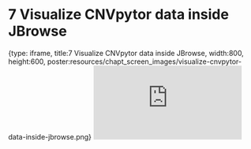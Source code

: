 # 7 Visualize CNVpytor data inside JBrowse
 
{type: iframe, title:7 Visualize CNVpytor data inside JBrowse, width:800, height:600, poster:resources/chapt_screen_images/visualize-cnvpytor-data-inside-jbrowse.png}
![](https://abyzovlab.github.io/CNVpytor-course//coursera/visualize-cnvpytor-data-inside-jbrowse.html)
 

 
